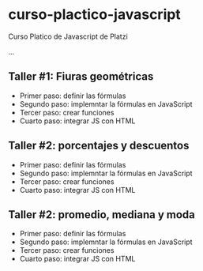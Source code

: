 # curso-plactico-javascript
Curso Platico de Javascript de Platzi

...

## Taller #1: Fiuras geométricas

- Primer paso: definir las fórmulas
- Segundo paso: implemntar la fórmulas en JavaScript
- Tercer paso: crear funciones
- Cuarto paso: integrar JS con HTML 

## Taller #2: porcentajes y descuentos

- Primer paso: definir las fórmulas
- Segundo paso: implemntar la fórmulas en JavaScript
- Tercer paso: crear funciones
- Cuarto paso: integrar JS con HTML 

## Taller #2: promedio, mediana y moda

- Primer paso: definir las fórmulas
- Segundo paso: implemntar la fórmulas en JavaScript
- Tercer paso: crear funciones
- Cuarto paso: integrar JS con HTML 